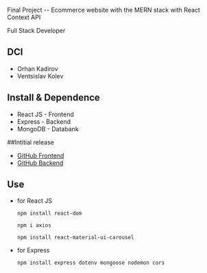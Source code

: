 
Final Project -- Ecommerce website with the MERN stack with React Context API

Full Stack Developer
## DCI 

- Orhan Kadirov
- Ventsislav Kolev


## Install & Dependence
- React JS - Frontend
- Express - Backend
- MongoDB - Databank

##Intitial release
- [GitHub Frontend](https://github.com/venskolev/matrixshop-frontend)
- [GitHub Backend](https://github.com/OrhanKadirov/matrixshop-backend)


## Use
- for React JS
  ```
  npm install react-dom
  ```
  ```
  npm i axios
  ```

  ```
  npm install react-material-ui-carousel
  ```

  
- for Express
  ```
  npm install express dotenv mongoose nodemon cors 
  ```



